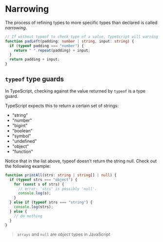 # Narrowing

The process of refining types to more specific types than declared is called _narrowing_.

```ts
// If without typeof to check type of a value, TypeScript will warning us
function padLeft(padding: number | string, input: string) {
  if (typeof padding === "number") {
    return " ".repeat(padding) + input;
  }
  return padding + input;
}
```

## `typeof` type guards

In TypeScript, checking against the value returned by `typeof` is a type guard.

TypeScript expects this to return a certain set of strings:

- "string"
- "number"
- "bigint"
- "boolean"
- "symbol"
- "undefined"
- "object"
- "function"

Notice that in the list above, typeof doesn’t return the string null. Check out the following example:

```ts
function printAll(strs: string | string[] | null) {
  if (typeof strs === "object") {
    for (const s of strs) {
      // error: 'strs' is possibly 'null'.
      console.log(s);
    }
  } else if (typeof strs === "string") {
    console.log(strs);
  } else {
    // do nothing
  }
}
```

> `arrays` and `null` are _object_ types in JavaScript
